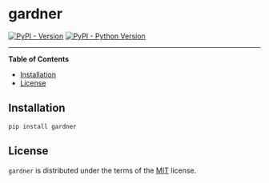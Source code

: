 # gardner

[![PyPI - Version](https://img.shields.io/pypi/v/gardner.svg)](https://pypi.org/project/gardner)
[![PyPI - Python Version](https://img.shields.io/pypi/pyversions/gardner.svg)](https://pypi.org/project/gardner)

-----

**Table of Contents**

- [Installation](#installation)
- [License](#license)

## Installation

```console
pip install gardner
```

## License

`gardner` is distributed under the terms of the [MIT](https://spdx.org/licenses/MIT.html) license.

